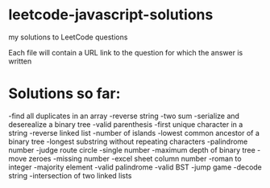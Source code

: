 # leetcode-javascript-solutions
my solutions to LeetCode questions

Each file will contain a URL link to the question for which the answer is written

# Solutions so far:
  -find all duplicates in an array
  -reverse string
  -two sum
  -serialize and deserealize a binary tree
  -valid parenthesis
  -first unique character in a string
  -reverse linked list
  -number of islands
  -lowest common ancestor of a binary tree
  -longest substring without repeating characters
  -palindrome number
  -judge route circle
  -single number
  -maximum depth of binary tree
  -move zeroes
  -missing number
  -excel sheet column number
  -roman to integer
  -majority element
  -valid palindrome
  -valid BST
  -jump game
  -decode string
  -intersection of two linked lists
